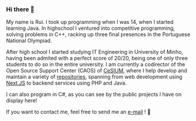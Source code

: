 ### Hi there 👋

My name is Rui. I took up programming when I was 14, when I started learning Java. In highschool I ventured into competitive programming, solving problems in C++, racking up three final presences in the Portuguese National Olympiad.

After high school I started studying IT Engineering in University of Minho, having been admited with a perfect score of 20/20, being one of only three students to do so in the entire university. I am currently a codirector of the Open Source Support Center (CAOS) of [CeSIUM](cesium.di.uminho.pt), where I help develop and maintain a variety of [repositories](https://github.com/cesium/), spanning from web development using [Next.JS](https://nextjs.org/) to backend services using PHP and Java.

I can also program in C#, as you can see by the public projects I have on display here!

If you want to contact me, feel free to send me an [e-mail](mailto:rpoliveira02@gmail.com) ! :muscle:
<!--
**ruioliveira02/ruioliveira02** is a ✨ _special_ ✨ repository because its `README.md` (this file) appears on your GitHub profile.

Here are some ideas to get you started:

- 🔭 I’m currently working on ...
- 🌱 I’m currently learning ...
- 👯 I’m looking to collaborate on ...
- 🤔 I’m looking for help with ...
- 💬 Ask me about ...
- 📫 How to reach me: ...
- 😄 Pronouns: ...
- ⚡ Fun fact: ...
-->

